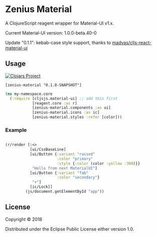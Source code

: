 # Zenius Material

A ClojureScript reagent wrapper for Material-UI v1.x.

Current Material-UI version: 1.0.0-beta.40-0

Update "0.1.1": kebab-case style support, thanks to [madvas/cljs-react-material-ui](https://github.com/madvas/cljs-react-material-ui)

## Usage

[![Clojars Project](https://img.shields.io/clojars/v/zenius-material.svg)](https://clojars.org/zenius-material)

```
[zenius-material "0.1.0-SNAPSHOT"]
```

```clj
(ns my-namespace.core
  (:require [cljsjs.material-ui] ;; add this first
            [reagent.core :as r]
            [zenius-material.components :as ui]
            [zenius-material.icons :as ic]
            [zenius-material.styles :refer [color]))
```

### Example

```clj

(r/render [:<>
           [ui/CssBaseLine]
           [ui/Button {:variant "raised"
                       :color "primary"
                       :style {:color (color :yellow :300)}}
            "Hello from next MaterialUI"]
           [ui/Button {:variant "fab"
                       :color "secondary"}
            "+"]
           [ic/Lock]]
         (js/document.getElementById "app"))

```

## License

Copyright © 2018

Distributed under the Eclipse Public License either version 1.0.

